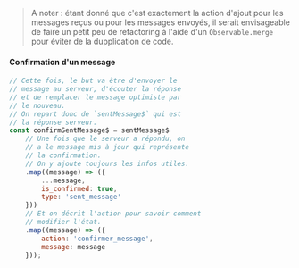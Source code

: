 > A noter&nbsp;: étant donné que c'est exactement la action d'ajout pour les messages reçus ou pour les messages envoyés, il serait envisageable de faire un petit peu de refactoring à l'aide d'un `Observable.merge` pour éviter de la dupplication de code.

#### Confirmation d'un message

```js
// Cette fois, le but va être d'envoyer le
// message au serveur, d'écouter la réponse
// et de remplacer le message optimiste par
// le nouveau.
// On repart donc de `sentMessage$` qui est
// la réponse serveur.
const confirmSentMessage$ = sentMessage$
	// Une fois que le serveur a répondu, on
	// a le message mis à jour qui représente
	// la confirmation.
	// On y ajoute toujours les infos utiles.
	.map((message) => ({
		...message,
		is_confirmed: true,
		type: 'sent_message'
	}))
	// Et on décrit l'action pour savoir comment
	// modifier l'état.
	.map((message) => ({
		action: 'confirmer_message',
		message: message
	}));
```
